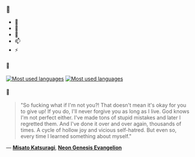 ### 👋

- 🔭
- 🌱
- 💬
- 📫
- ⚡

#### 🧏

[![Most used languages](https://github-readme-stats-aynah.vercel.app/api/top-langs/?username=aynh&theme=solarized-dark&langs_count=6&layout=compact&hide_title=true)](https://github.com/anuraghazra/github-readme-stats#gh-dark-mode-only)
[![Most used languages](https://github-readme-stats-aynah.vercel.app/api/top-langs/?username=aynh&theme=solarized-light&langs_count=6&layout=compact&hide_title=true)](https://github.com/anuraghazra/github-readme-stats#gh-light-mode-only)

#### 💬

> "So fucking what if I'm not you?! That doesn't mean it's okay for you to give up! If you do, I'll never forgive you as long as I live. God knows I'm not perfect either. I've made tons of stupid mistakes and later I regretted them. And I've done it over and over again, thousands of times. A cycle of hollow joy and vicious self-hatred. But even so, every time I learned something about myself."

&mdash; [**Misato Katsuragi**](https://myanimelist.net/character.php?q=Misato%20Katsuragi&cat=character), [**Neon Genesis Evangelion**](https://myanimelist.net/search/all?q=Neon%20Genesis%20Evangelion&cat=all)
